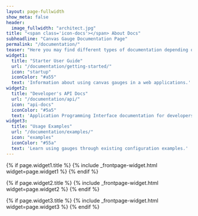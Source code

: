 ```yaml
---
layout: page-fullwidth
show_meta: false
header:
  image_fullwidth: "architect.jpg"
title: "<span class='icon-docs'></span> About Docs"
subheadline: "Canvas Gauge Documentation Page"
permalink: "/documentation/"
teaser: "Here you may find different types of documentation depending on your needs:"
widget1:
  title: "Starter User Guide"
  url: "/documentation/getting-started/"
  icon: "startup"
  iconColor: "#a55"
  text: 'Information about using canvas gauges in a web applications.'
widget2:
  title: "Developer's API Docs"
  url: "/documentation/api/"
  icon: "api-docs"
  iconColor: "#5a5"
  text: 'Application Programming Interface documentation for developers.'
widget3:
  title: "Usage Examples"
  url: "/documentation/examples/"
  icon: "examples"
  iconColor: "#55a"
  text: 'Learn using gauges through existing configuration examples.'
---
```


{% if page.widget1.title %}
{% include _frontpage-widget.html widget=page.widget1 %}
{% endif %}

{% if page.widget2.title %}
{% include _frontpage-widget.html widget=page.widget2 %}
{% endif %}

{% if page.widget3.title %}
{% include _frontpage-widget.html widget=page.widget3 %}
{% endif %}
